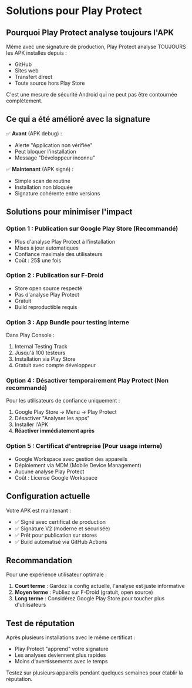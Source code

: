 # Solutions pour Play Protect

## Pourquoi Play Protect analyse toujours l'APK

Même avec une signature de production, Play Protect analyse TOUJOURS les APK installés depuis :
- GitHub
- Sites web
- Transfert direct
- Toute source hors Play Store

C'est une mesure de sécurité Android qui ne peut pas être contournée complètement.

## Ce qui a été amélioré avec la signature

✅ **Avant** (APK debug) :
- Alerte "Application non vérifiée"
- Peut bloquer l'installation
- Message "Développeur inconnu"

✅ **Maintenant** (APK signé) :
- Simple scan de routine
- Installation non bloquée
- Signature cohérente entre versions

## Solutions pour minimiser l'impact

### Option 1 : Publication sur Google Play Store (Recommandé)
- Plus d'analyse Play Protect à l'installation
- Mises à jour automatiques
- Confiance maximale des utilisateurs
- Coût : 25$ une fois

### Option 2 : Publication sur F-Droid
- Store open source respecté
- Pas d'analyse Play Protect
- Gratuit
- Build reproductible requis

### Option 3 : App Bundle pour testing interne
Dans Play Console :
1. Internal Testing Track
2. Jusqu'à 100 testeurs
3. Installation via Play Store
4. Gratuit avec compte développeur

### Option 4 : Désactiver temporairement Play Protect (Non recommandé)
Pour les utilisateurs de confiance uniquement :
1. Google Play Store → Menu → Play Protect
2. Désactiver "Analyser les apps"
3. Installer l'APK
4. **Réactiver immédiatement après**

### Option 5 : Certificat d'entreprise (Pour usage interne)
- Google Workspace avec gestion des appareils
- Déploiement via MDM (Mobile Device Management)
- Aucune analyse Play Protect
- Coût : License Google Workspace

## Configuration actuelle

Votre APK est maintenant :
- ✅ Signé avec certificat de production
- ✅ Signature V2 (moderne et sécurisée)
- ✅ Prêt pour publication sur stores
- ✅ Build automatisé via GitHub Actions

## Recommandation

Pour une expérience utilisateur optimale :
1. **Court terme** : Gardez la config actuelle, l'analyse est juste informative
2. **Moyen terme** : Publiez sur F-Droid (gratuit, open source)
3. **Long terme** : Considérez Google Play Store pour toucher plus d'utilisateurs

## Test de réputation

Après plusieurs installations avec le même certificat :
- Play Protect "apprend" votre signature
- Les analyses deviennent plus rapides
- Moins d'avertissements avec le temps

Testez sur plusieurs appareils pendant quelques semaines pour établir la réputation.